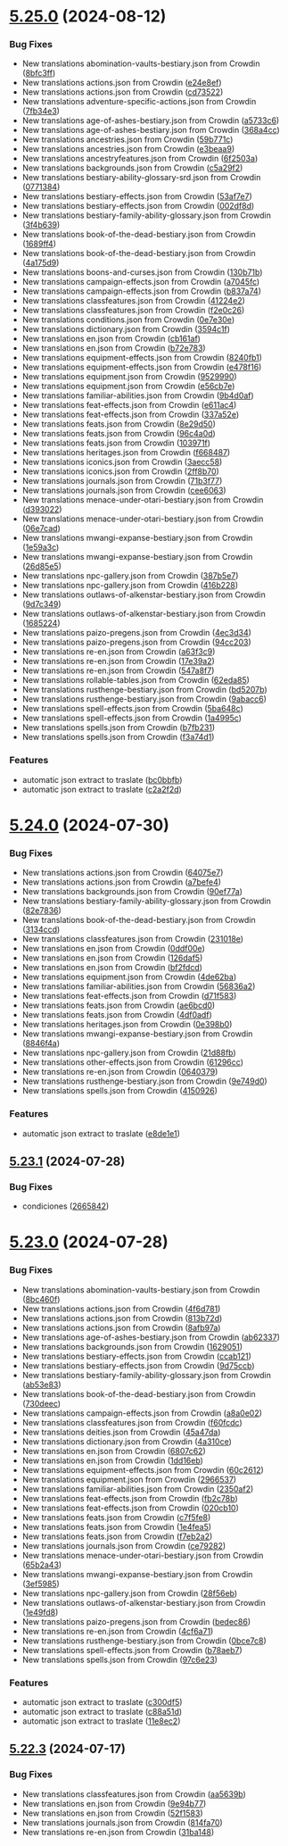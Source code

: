 # [5.25.0](https://github.com/allnnde/pf2e-esp-translation/compare/v5.24.0...v5.25.0) (2024-08-12)


### Bug Fixes

* New translations abomination-vaults-bestiary.json from Crowdin ([8bfc3ff](https://github.com/allnnde/pf2e-esp-translation/commit/8bfc3ff11bad058c01ea74abe08ae89fc1890faf))
* New translations actions.json from Crowdin ([e24e8ef](https://github.com/allnnde/pf2e-esp-translation/commit/e24e8ef89fd7c3bf1168cb6d3e458ffeb827e37d))
* New translations actions.json from Crowdin ([cd73522](https://github.com/allnnde/pf2e-esp-translation/commit/cd735228267357522f9d3d893e9af9670708e657))
* New translations adventure-specific-actions.json from Crowdin ([7fb34e3](https://github.com/allnnde/pf2e-esp-translation/commit/7fb34e34815fd065c34ac27274ef1a0dc2b38460))
* New translations age-of-ashes-bestiary.json from Crowdin ([a5733c6](https://github.com/allnnde/pf2e-esp-translation/commit/a5733c67657e62ae00a82f4746a58dfad9e0a038))
* New translations age-of-ashes-bestiary.json from Crowdin ([368a4cc](https://github.com/allnnde/pf2e-esp-translation/commit/368a4ccb23973181be06a5a703cbd76fd3e96139))
* New translations ancestries.json from Crowdin ([59b771c](https://github.com/allnnde/pf2e-esp-translation/commit/59b771c8f5c9c6647396c2fc195e3b4e54cdae1e))
* New translations ancestries.json from Crowdin ([e3beaa9](https://github.com/allnnde/pf2e-esp-translation/commit/e3beaa92049748e4a173f80c1326246f1fd89144))
* New translations ancestryfeatures.json from Crowdin ([6f2503a](https://github.com/allnnde/pf2e-esp-translation/commit/6f2503a3eb892b41dd985b4e01c87cb90fef1d0b))
* New translations backgrounds.json from Crowdin ([c5a29f2](https://github.com/allnnde/pf2e-esp-translation/commit/c5a29f2449b41f094ce7a08b5f6fff362d40c457))
* New translations bestiary-ability-glossary-srd.json from Crowdin ([0771384](https://github.com/allnnde/pf2e-esp-translation/commit/07713849e4dbd228a882bfe129b31af2c390ee3e))
* New translations bestiary-effects.json from Crowdin ([53af7e7](https://github.com/allnnde/pf2e-esp-translation/commit/53af7e7cad7dc4990a3ddd3fbbc002ad4bbcae98))
* New translations bestiary-effects.json from Crowdin ([002df8d](https://github.com/allnnde/pf2e-esp-translation/commit/002df8d84e9a4f2ca63ef876dc581d4a75cadcd9))
* New translations bestiary-family-ability-glossary.json from Crowdin ([3f4b639](https://github.com/allnnde/pf2e-esp-translation/commit/3f4b6396e98db8c99e39fc0549ac144b119c5697))
* New translations book-of-the-dead-bestiary.json from Crowdin ([1689ff4](https://github.com/allnnde/pf2e-esp-translation/commit/1689ff422bfee786d31d03b695957bc20a1d1b48))
* New translations book-of-the-dead-bestiary.json from Crowdin ([4a175d9](https://github.com/allnnde/pf2e-esp-translation/commit/4a175d958b203603b57aa5cbda6de839f9869e49))
* New translations boons-and-curses.json from Crowdin ([130b71b](https://github.com/allnnde/pf2e-esp-translation/commit/130b71b08034982afd3fc5c557f0746435a2540b))
* New translations campaign-effects.json from Crowdin ([a7045fc](https://github.com/allnnde/pf2e-esp-translation/commit/a7045fcd25d7df21bb878ea8952e18fa45f6f23c))
* New translations campaign-effects.json from Crowdin ([b837a74](https://github.com/allnnde/pf2e-esp-translation/commit/b837a74743f97d2038e7c35191f5aff02baf36f1))
* New translations classfeatures.json from Crowdin ([41224e2](https://github.com/allnnde/pf2e-esp-translation/commit/41224e293d68726a7cf2e8b52f8addecd117a47b))
* New translations classfeatures.json from Crowdin ([f2e0c26](https://github.com/allnnde/pf2e-esp-translation/commit/f2e0c261a65e378857fbe9c2106549bdc386ff22))
* New translations conditions.json from Crowdin ([0e7e30e](https://github.com/allnnde/pf2e-esp-translation/commit/0e7e30e21cc4b3107987d5b01f24c98b82a169ce))
* New translations dictionary.json from Crowdin ([3594c1f](https://github.com/allnnde/pf2e-esp-translation/commit/3594c1f638a532cfa783667dfac83192789a69eb))
* New translations en.json from Crowdin ([cb161af](https://github.com/allnnde/pf2e-esp-translation/commit/cb161afa4c0e6b5d4cacab1ebc3648569422fe09))
* New translations en.json from Crowdin ([b72e783](https://github.com/allnnde/pf2e-esp-translation/commit/b72e783833b7b212f781d38bd3764b3e4dc2c9af))
* New translations equipment-effects.json from Crowdin ([8240fb1](https://github.com/allnnde/pf2e-esp-translation/commit/8240fb1846686f60a825bded597203b87053b2a2))
* New translations equipment-effects.json from Crowdin ([e478f16](https://github.com/allnnde/pf2e-esp-translation/commit/e478f16fe851022d3dcbe5b1459808c8d40d34fa))
* New translations equipment.json from Crowdin ([9529990](https://github.com/allnnde/pf2e-esp-translation/commit/9529990a31916f38ddd06fe9cd76b8924f7acb86))
* New translations equipment.json from Crowdin ([e56cb7e](https://github.com/allnnde/pf2e-esp-translation/commit/e56cb7e414b77499e91fad72cad39044f73742f9))
* New translations familiar-abilities.json from Crowdin ([9b4d0af](https://github.com/allnnde/pf2e-esp-translation/commit/9b4d0af5e37d7496b98d3d6d368fde62c7b61a40))
* New translations feat-effects.json from Crowdin ([e611ac4](https://github.com/allnnde/pf2e-esp-translation/commit/e611ac4f741960d5fc7d7209681e256fdb719100))
* New translations feat-effects.json from Crowdin ([337a52e](https://github.com/allnnde/pf2e-esp-translation/commit/337a52ed1814ed5df66594f66109d38bae3a805d))
* New translations feats.json from Crowdin ([8e29d50](https://github.com/allnnde/pf2e-esp-translation/commit/8e29d50319f66bd09c3942b2302bf90eea85d703))
* New translations feats.json from Crowdin ([96c4a0d](https://github.com/allnnde/pf2e-esp-translation/commit/96c4a0d27d04772bd395a5b79dbef767673d8b44))
* New translations feats.json from Crowdin ([103971f](https://github.com/allnnde/pf2e-esp-translation/commit/103971f13911b63a5156af3f4dcafb8bd91123b9))
* New translations heritages.json from Crowdin ([f668487](https://github.com/allnnde/pf2e-esp-translation/commit/f668487a5fc006bad3f1e1352f970eb2010dbe64))
* New translations iconics.json from Crowdin ([3aecc58](https://github.com/allnnde/pf2e-esp-translation/commit/3aecc5886748caf77fa17d0d91bae2e5fab1de23))
* New translations iconics.json from Crowdin ([2ff8b70](https://github.com/allnnde/pf2e-esp-translation/commit/2ff8b7066c8cc6b0122aa225f6d96ff7e144454c))
* New translations journals.json from Crowdin ([71b3f77](https://github.com/allnnde/pf2e-esp-translation/commit/71b3f77c642de317bf530e11f1b7ad9227b13383))
* New translations journals.json from Crowdin ([cee6063](https://github.com/allnnde/pf2e-esp-translation/commit/cee606333de67bff3bb63b14dc4183f9179160ea))
* New translations menace-under-otari-bestiary.json from Crowdin ([d393022](https://github.com/allnnde/pf2e-esp-translation/commit/d3930225d8794cd4bbe9a75c44e79ca71843e935))
* New translations menace-under-otari-bestiary.json from Crowdin ([06e7cad](https://github.com/allnnde/pf2e-esp-translation/commit/06e7cadb9549c3506f06ea71bca9c6cf3b629be5))
* New translations mwangi-expanse-bestiary.json from Crowdin ([1e59a3c](https://github.com/allnnde/pf2e-esp-translation/commit/1e59a3c70401c29817d50e90d025ba2a7d277c0d))
* New translations mwangi-expanse-bestiary.json from Crowdin ([26d85e5](https://github.com/allnnde/pf2e-esp-translation/commit/26d85e5ee981d844e0196bca956fe9c02b0e16ee))
* New translations npc-gallery.json from Crowdin ([387b5e7](https://github.com/allnnde/pf2e-esp-translation/commit/387b5e7b0add975846d99b377bd3aa4b4c2af8ac))
* New translations npc-gallery.json from Crowdin ([416b228](https://github.com/allnnde/pf2e-esp-translation/commit/416b228bc607628737188395be1365ddb162bbb5))
* New translations outlaws-of-alkenstar-bestiary.json from Crowdin ([9d7c349](https://github.com/allnnde/pf2e-esp-translation/commit/9d7c34987cfcb799a77a5d6447756a52a98a3333))
* New translations outlaws-of-alkenstar-bestiary.json from Crowdin ([1685224](https://github.com/allnnde/pf2e-esp-translation/commit/16852240cda9e693a48084fc4f5340260bf05c43))
* New translations paizo-pregens.json from Crowdin ([4ec3d34](https://github.com/allnnde/pf2e-esp-translation/commit/4ec3d34511d493493951b257f81b960ad298c6e7))
* New translations paizo-pregens.json from Crowdin ([94cc203](https://github.com/allnnde/pf2e-esp-translation/commit/94cc20316cc5d4faaf873e34af547312895418eb))
* New translations re-en.json from Crowdin ([a63f3c9](https://github.com/allnnde/pf2e-esp-translation/commit/a63f3c98c13ed8e23a7c1cc62f2eab4d1f796ef1))
* New translations re-en.json from Crowdin ([17e39a2](https://github.com/allnnde/pf2e-esp-translation/commit/17e39a2db6fa6916da469bad5bc64fece7ca3ab8))
* New translations re-en.json from Crowdin ([547a8f7](https://github.com/allnnde/pf2e-esp-translation/commit/547a8f77914e81489d595134a56d026163c0e638))
* New translations rollable-tables.json from Crowdin ([62eda85](https://github.com/allnnde/pf2e-esp-translation/commit/62eda85a044b3ac652047b06b7cfd6c12cafa990))
* New translations rusthenge-bestiary.json from Crowdin ([bd5207b](https://github.com/allnnde/pf2e-esp-translation/commit/bd5207bdb9366b66874498ffae391f3b7a5e1d8e))
* New translations rusthenge-bestiary.json from Crowdin ([9abacc6](https://github.com/allnnde/pf2e-esp-translation/commit/9abacc6c5b2bd707a2f51fa81ce982f359951958))
* New translations spell-effects.json from Crowdin ([5ba648c](https://github.com/allnnde/pf2e-esp-translation/commit/5ba648c77ab66ec46c6f22a9c16f2e4902104569))
* New translations spell-effects.json from Crowdin ([1a4995c](https://github.com/allnnde/pf2e-esp-translation/commit/1a4995c725a30a48597f3468deac1cf9c508cbb5))
* New translations spells.json from Crowdin ([b7fb231](https://github.com/allnnde/pf2e-esp-translation/commit/b7fb23161dc249012819c02c99eab0d00427c101))
* New translations spells.json from Crowdin ([f3a74d1](https://github.com/allnnde/pf2e-esp-translation/commit/f3a74d1774e4d381cf5f65d44cb54d7cd44a069e))


### Features

* automatic json extract to traslate ([bc0bbfb](https://github.com/allnnde/pf2e-esp-translation/commit/bc0bbfb5448e448d2f7597311ef249b017dc43b0))
* automatic json extract to traslate ([c2a2f2d](https://github.com/allnnde/pf2e-esp-translation/commit/c2a2f2de46d1be000c26e3d64dbce3abb980f145))



# [5.24.0](https://github.com/allnnde/pf2e-esp-translation/compare/v5.23.1...v5.24.0) (2024-07-30)


### Bug Fixes

* New translations actions.json from Crowdin ([64075e7](https://github.com/allnnde/pf2e-esp-translation/commit/64075e7ae808d2ec461aa1585ad898c1b2e5afae))
* New translations actions.json from Crowdin ([a7befe4](https://github.com/allnnde/pf2e-esp-translation/commit/a7befe4d52338eb583bfe48355469472739c4707))
* New translations backgrounds.json from Crowdin ([90ef77a](https://github.com/allnnde/pf2e-esp-translation/commit/90ef77a480f3e83170c92ceb1c2becdde3d522e5))
* New translations bestiary-family-ability-glossary.json from Crowdin ([82e7836](https://github.com/allnnde/pf2e-esp-translation/commit/82e783642c82decb050c0243d32a652628bc48af))
* New translations book-of-the-dead-bestiary.json from Crowdin ([3134ccd](https://github.com/allnnde/pf2e-esp-translation/commit/3134ccd064b44feef6fd09acd4a3eb8505b325c7))
* New translations classfeatures.json from Crowdin ([231018e](https://github.com/allnnde/pf2e-esp-translation/commit/231018ebfb64585a4c267747ca794b581974880f))
* New translations en.json from Crowdin ([0ddf00e](https://github.com/allnnde/pf2e-esp-translation/commit/0ddf00eb638b8444e557d908f0b13a2aa8034352))
* New translations en.json from Crowdin ([126daf5](https://github.com/allnnde/pf2e-esp-translation/commit/126daf57c3a9c5ebbd863417b9c9643d445beda5))
* New translations en.json from Crowdin ([bf2fdcd](https://github.com/allnnde/pf2e-esp-translation/commit/bf2fdcdd19336cdbf42dde6f7eb7c91b2d371a44))
* New translations equipment.json from Crowdin ([4de62ba](https://github.com/allnnde/pf2e-esp-translation/commit/4de62ba808b719f41d1349c7fbd756c5e543f19d))
* New translations familiar-abilities.json from Crowdin ([56836a2](https://github.com/allnnde/pf2e-esp-translation/commit/56836a2301d630fef30bd723f7b0197946692bea))
* New translations feat-effects.json from Crowdin ([d71f583](https://github.com/allnnde/pf2e-esp-translation/commit/d71f583af2fc8f1a3064a0663cdbcea0deeba469))
* New translations feats.json from Crowdin ([ae6bcd0](https://github.com/allnnde/pf2e-esp-translation/commit/ae6bcd02aeb4dd3e57339797ce8299d69a8ddada))
* New translations feats.json from Crowdin ([4df0adf](https://github.com/allnnde/pf2e-esp-translation/commit/4df0adfffb20ae54cf04ac72505564dd907d5ab4))
* New translations heritages.json from Crowdin ([0e398b0](https://github.com/allnnde/pf2e-esp-translation/commit/0e398b027c8fb0f0b5301c73d5ce4e682da25368))
* New translations mwangi-expanse-bestiary.json from Crowdin ([8846f4a](https://github.com/allnnde/pf2e-esp-translation/commit/8846f4aa527c3a1993e8e5b7b4e121d20efc1316))
* New translations npc-gallery.json from Crowdin ([21d88fb](https://github.com/allnnde/pf2e-esp-translation/commit/21d88fbedd36c8683f1b0e6c0b28b0165eabe570))
* New translations other-effects.json from Crowdin ([61296cc](https://github.com/allnnde/pf2e-esp-translation/commit/61296cce33224bffa51cf5ab749fd3fccc8964c5))
* New translations re-en.json from Crowdin ([0640379](https://github.com/allnnde/pf2e-esp-translation/commit/064037978db7025a58ac4b30050b062d76233940))
* New translations rusthenge-bestiary.json from Crowdin ([9e749d0](https://github.com/allnnde/pf2e-esp-translation/commit/9e749d0f804ef015690028a36472df8b6a41e4a9))
* New translations spells.json from Crowdin ([4150926](https://github.com/allnnde/pf2e-esp-translation/commit/41509269ea6405f761007ff6e3bbb03bce63a178))


### Features

* automatic json extract to traslate ([e8de1e1](https://github.com/allnnde/pf2e-esp-translation/commit/e8de1e113175c7763dcd215332c2d5af4b38187f))



## [5.23.1](https://github.com/allnnde/pf2e-esp-translation/compare/v5.23.0...v5.23.1) (2024-07-28)


### Bug Fixes

* condiciones ([2665842](https://github.com/allnnde/pf2e-esp-translation/commit/2665842ecbcbe8289cdcd9d9ba080ed81bc3601c))



# [5.23.0](https://github.com/allnnde/pf2e-esp-translation/compare/v5.22.3...v5.23.0) (2024-07-28)


### Bug Fixes

* New translations abomination-vaults-bestiary.json from Crowdin ([8bc460f](https://github.com/allnnde/pf2e-esp-translation/commit/8bc460faeefb5f34ce98503e29cb3589f28ecf9b))
* New translations actions.json from Crowdin ([4f6d781](https://github.com/allnnde/pf2e-esp-translation/commit/4f6d7815d2443520fd08eeb953bfccbb1b57fe79))
* New translations actions.json from Crowdin ([813b72d](https://github.com/allnnde/pf2e-esp-translation/commit/813b72d16ca610a273d1f7acaed198920e7a5808))
* New translations actions.json from Crowdin ([8afb97a](https://github.com/allnnde/pf2e-esp-translation/commit/8afb97ae7c4c6c01667273bedf68fd5f28af87a4))
* New translations age-of-ashes-bestiary.json from Crowdin ([ab62337](https://github.com/allnnde/pf2e-esp-translation/commit/ab6233779b104c7f22af20642dce58f5990a3245))
* New translations backgrounds.json from Crowdin ([1629051](https://github.com/allnnde/pf2e-esp-translation/commit/162905161026376d233e8d92147d65ebc7d87c65))
* New translations bestiary-effects.json from Crowdin ([ccab121](https://github.com/allnnde/pf2e-esp-translation/commit/ccab1219ae071cd3b5d46a9becf14c3ebc13f49d))
* New translations bestiary-effects.json from Crowdin ([9d75ccb](https://github.com/allnnde/pf2e-esp-translation/commit/9d75ccb1904885389f57ac53b8aee891aa7549ef))
* New translations bestiary-family-ability-glossary.json from Crowdin ([ab53e83](https://github.com/allnnde/pf2e-esp-translation/commit/ab53e83435115152268776b2bb39791f260287d3))
* New translations book-of-the-dead-bestiary.json from Crowdin ([730deec](https://github.com/allnnde/pf2e-esp-translation/commit/730deec8268df3ff15e9e98a9cf432a6ca338380))
* New translations campaign-effects.json from Crowdin ([a8a0e02](https://github.com/allnnde/pf2e-esp-translation/commit/a8a0e020e94fe55a9d151fd44199ab1b4d359338))
* New translations classfeatures.json from Crowdin ([f60fcdc](https://github.com/allnnde/pf2e-esp-translation/commit/f60fcdc235a5395e33edd7ecbcecb060270cdc50))
* New translations deities.json from Crowdin ([45a47da](https://github.com/allnnde/pf2e-esp-translation/commit/45a47dac805d6da2a533ff57f6cd6c9a1ca048e7))
* New translations dictionary.json from Crowdin ([4a310ce](https://github.com/allnnde/pf2e-esp-translation/commit/4a310cefbc5845970ec36fe6c8ce3ad80f50ad4b))
* New translations en.json from Crowdin ([6807c62](https://github.com/allnnde/pf2e-esp-translation/commit/6807c62d0991bbf562ad49ad3782ee3ff58eeb96))
* New translations en.json from Crowdin ([1dd16eb](https://github.com/allnnde/pf2e-esp-translation/commit/1dd16eb7b8c3d957f848c9a56fd31aae35f31f7b))
* New translations equipment-effects.json from Crowdin ([60c2612](https://github.com/allnnde/pf2e-esp-translation/commit/60c2612f2a7de1498028a7c6fa06d3367c2aa8d1))
* New translations equipment.json from Crowdin ([2966537](https://github.com/allnnde/pf2e-esp-translation/commit/2966537332f214918906f33e388fe3f24193514a))
* New translations familiar-abilities.json from Crowdin ([2350af2](https://github.com/allnnde/pf2e-esp-translation/commit/2350af27d60229a06179311fba653cc99c5d083f))
* New translations feat-effects.json from Crowdin ([fb2c78b](https://github.com/allnnde/pf2e-esp-translation/commit/fb2c78beae482dd47d375fc209ed61e040dd8691))
* New translations feat-effects.json from Crowdin ([020cb10](https://github.com/allnnde/pf2e-esp-translation/commit/020cb10597928f2fc32cc09fedd6c91f3395f5cd))
* New translations feats.json from Crowdin ([c7f5fe8](https://github.com/allnnde/pf2e-esp-translation/commit/c7f5fe8be776b311c6c8dd8287f9f0b8982b97c1))
* New translations feats.json from Crowdin ([1e4fea5](https://github.com/allnnde/pf2e-esp-translation/commit/1e4fea559f7bc03b6184a4fbe4eadf5290aa11db))
* New translations feats.json from Crowdin ([f7eb2a2](https://github.com/allnnde/pf2e-esp-translation/commit/f7eb2a2caabf092558e837d59f9ca0f055e5c608))
* New translations journals.json from Crowdin ([ce79282](https://github.com/allnnde/pf2e-esp-translation/commit/ce79282df2c692340c961bc68a5e17cdf3c788a1))
* New translations menace-under-otari-bestiary.json from Crowdin ([65b2a43](https://github.com/allnnde/pf2e-esp-translation/commit/65b2a43cbaf8ae6cbba88aadb5cab399a49675a4))
* New translations mwangi-expanse-bestiary.json from Crowdin ([3ef5985](https://github.com/allnnde/pf2e-esp-translation/commit/3ef5985ee0cc7d633f9796e425a8dee82cdbb7b6))
* New translations npc-gallery.json from Crowdin ([28f56eb](https://github.com/allnnde/pf2e-esp-translation/commit/28f56eb4be1c330012c7840ec60a26258b44ccd5))
* New translations outlaws-of-alkenstar-bestiary.json from Crowdin ([1e49fd8](https://github.com/allnnde/pf2e-esp-translation/commit/1e49fd8c20f665625bd2674715008178fd5bd322))
* New translations paizo-pregens.json from Crowdin ([bedec86](https://github.com/allnnde/pf2e-esp-translation/commit/bedec86ee867b9a3104e0dad0e6ad74f24fd4319))
* New translations re-en.json from Crowdin ([4cf6a71](https://github.com/allnnde/pf2e-esp-translation/commit/4cf6a7152c713ceea9cfcb1e8db447042a266042))
* New translations rusthenge-bestiary.json from Crowdin ([0bce7c8](https://github.com/allnnde/pf2e-esp-translation/commit/0bce7c8bfa67425f66b0653ac37c2b4816de7ffd))
* New translations spell-effects.json from Crowdin ([b78aeb7](https://github.com/allnnde/pf2e-esp-translation/commit/b78aeb7906147bc575530b20e1f9dd76cc3fc888))
* New translations spells.json from Crowdin ([97c6e23](https://github.com/allnnde/pf2e-esp-translation/commit/97c6e239c4d307cbb56ed1e7fe3e20c1567eddf8))


### Features

* automatic json extract to traslate ([c300df5](https://github.com/allnnde/pf2e-esp-translation/commit/c300df5e0d14c5450fa539ea75285131170af052))
* automatic json extract to traslate ([c88a51d](https://github.com/allnnde/pf2e-esp-translation/commit/c88a51d6df40b4634313509f803cbd066ad8fae7))
* automatic json extract to traslate ([11e8ec2](https://github.com/allnnde/pf2e-esp-translation/commit/11e8ec23619a517dec8feef2f0c0e7dca7e3cbe2))



## [5.22.3](https://github.com/allnnde/pf2e-esp-translation/compare/v5.22.2...v5.22.3) (2024-07-17)


### Bug Fixes

* New translations classfeatures.json from Crowdin ([aa5639b](https://github.com/allnnde/pf2e-esp-translation/commit/aa5639b114e322c8c6aaa66dd643e62d05fd285e))
* New translations en.json from Crowdin ([9e94b77](https://github.com/allnnde/pf2e-esp-translation/commit/9e94b7766aba2f8c8362e3ecacc1dccb1e43bf38))
* New translations en.json from Crowdin ([52f1583](https://github.com/allnnde/pf2e-esp-translation/commit/52f15834bed601e85886f7e8175ae8dc819ce2c3))
* New translations journals.json from Crowdin ([814fa70](https://github.com/allnnde/pf2e-esp-translation/commit/814fa70ebc09ab0ae8a833665867831fcdbeaaa3))
* New translations re-en.json from Crowdin ([31ba148](https://github.com/allnnde/pf2e-esp-translation/commit/31ba148f5101dc0b1d8aaf67ee70385376f4edff))



